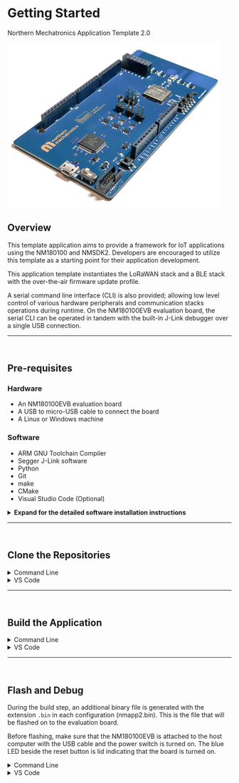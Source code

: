 # Getting Started

Northern Mechatronics Application Template 2.0

![NM180100EVB](./res/getting_started/nm180100evb.png)

## Overview

This template application aims to provide a framework for IoT applications using the NM180100 and NMSDK2. Developers are encouraged to utilize this template as a starting point for their application development.

This application template instantiates the LoRaWAN stack and a BLE stack with the over-the-air firmware update profile.

A serial command line interface (CLI) is also provided; allowing low level control of various hardware peripherals and communication stacks operations during runtime. On the NM180100EVB evaluation board, the serial CLI can be operated in tandem with the built-in J-Link debugger over a single USB connection.

---

</br>

## Pre-requisites

### Hardware

- An NM180100EVB evaluation board
- A USB to micro-USB cable to connect the board
- A Linux or Windows machine

### Software

- ARM GNU Toolchain Compiler
- Segger J-Link software
- Python
- Git
- make
- CMake
- Visual Studio Code (Optional)

<details>

<summary><b>Expand for the detailed software installation instructions </b></summary>

</br>

### Install ARM GNU Toolchain

The ARM GNU Toolchain is used for compiling and building.

<a href="https://developer.arm.com/downloads/-/arm-gnu-toolchain-downloads" target="_blank"><b>Download ARM GNU Toolchain</b></a>

<details>

<summary>Windows</summary>

1. Download and install the Windows hosted cross toolchains.

> arm-gnu-toolchain-11.3.rel1-mingw-w64-i686-arm-none-eabi.exe

2. Add the compiler to your PATH using the **Add path to environment variable** checkbox.

![Arm Compiler Path](./res/getting_started/arm_compiler_path.png)

</details>

<details>

<summary>Linux</summary>

1. Download the Linux hosted cross toolchains

> arm-gnu-toolchain-11.3.rel1-x86_64-arm-none-eabi.tar.xz

2. Extract the toolchain files to the directory where it will be stored. For example, to install the toolchain to `/opt` type the following

` sudo tar -xvf arm-gnu-toolchain-11.3.rel1-x86_64-arm-none-eabi.tar.xz -C /opt`

3. Add the compiler to your PATH.
</details>

---

</br>

### Install SEGGER J-Link

SEGGER J-Link is used to program and debug the NM180100EVB board.

<a href="https://www.segger.com/downloads/jlink/#J-LinkSoftwareAndDocumentationPack" target="_blank"><b>Download J-Link Software and Documentation Pack</b></a>

<details>
<summary>Details</summary>

1. Download the J-Link Software and Documentation pack
   Download the official J-Link Software and Documentation pack. The exact version will depend on your operating system. Download the version that applies to your operating system.

2. Add J-Link to your PATH.
</details>

---

</br>

### Install Python

<details>

<summary>Windows</summary>

1. Download the latest version of Python 3 from the <a href="https://www.python.org/downloads/windows/" target="_blank">Downloads page</a>.

2. Use the Installation Wizard to add Python 3 to your PATH.

![Python Installer](./res/getting_started/python_installer.png)

3. Verify that the installation was successful by running the following command in a command prompt:

`python --version`

</details>

<details>
<summary>Linux</summary>

Python is usually pre-installed in Linux. If not, you can run the following command in a terminal to install Python

`sudo apt-get install python3`

</details>

---

</br>

### Install Git

<details>
<summary>Windows</summary>

1. Download Git from <a href="https://git-scm.com/downloads" target="_blank">Git Downloads</a>.
2. Install the appropriate version for your operating system.
3. Select VS Code as the Git’s default editor if you are developing with Visual Studio Code

![Git VS Code Selected](./res/getting_started/git_vscode.png)

4. Leave all other settings as default for the rest of the install options.
</details>

<details>

<summary>Linux</summary>

Install git by entering the following command in a terminal:

`sudo apt-get install git`

</details>

---

</br>

### Install Make

<details>

<summary>Windows</summary>

1. Install MSYS2 on your machine by following the <a href="https://www.msys2.org/" target="_blank">MSYS2 Getting Started guide</a>.

2. Add MSYS2 to your PATH. The default location for Windows 64-bit is `C:\msys64\usr\bin`

3. Open the MSYS2 shell and type the following command:

`pacman -S make`

4. Enter `Y` if prompted. This will install make on your windows machine.
</details>

<details>
<summary>Linux</summary>
Make is usually pre-installed in Linux.  If not, enter the following command in a terminal:

`sudo apt-get install make`

</details>

---

</br>

### Install CMake

<details>

<summary>Windows</summary>

1. Download the CMake Installer binary from https://cmake.org/download/

2. Run the installer and follow the on-screen instructions to complete installation.

3. During installation, ensure that the option to modify the system PATH environment variable is selected.

</details>

<details>
<summary>Linux</summary>

1. Uninstall the default version using

` sudo apt remove --purge --auto-remove cmake`

2. Add kitware's signing key

`wget -O - https://apt.kitware.com/keys/kitware-archive-latest.asc 2>/dev/null | gpg --dearmor - | sudo tee /etc/apt/trusted.gpg.d/kitware.gpg >/dev/null`

3. Add kitware's repository

`sudo apt-add-repository "deb https://apt.kitware.com/ubuntu/ $(lsb_release -cs) main"`

4. Install cmake

```
sudo apt update
sudo apt install cmake
```

</details>

---

</br>

### Install Visual Studio Code

Microsoft Visual Studio Code (VS Code) is a source-code editor made by Microsoft for Windows, Linux, and macOS. This application template has been pre-configured to work with the VS Code interface.

<details>

<summary>Windows</summary>

1. Download the latest version of VS Code from the <a href="https://code.visualstudio.com/Download/" target="_blank">Download page</a>. Choose the correct version for your operating system.

2. On the **Select Additional Tasks** screen of the installation wizard, enable the **Add to PATH (requires shell restart)** checkbox.

![VS Code Installation with PATH checked](./res/getting_started/vscode_path.png)

3. Click the **Install** button.

![VS Code installation confirmation](./res/getting_started/vscode_install.png)

4. VS Code should now be installed.

</details>

<details>
<summary>Linux</summary>

1. Update the system repository by running the following command:

`sudo apt update`

2. Install the package dependencies:

`sudo apt install software-properties-common apt-transport-https wget -y`

3. Add GPG Key:

`wget -q https://packages.microsoft.com/keys/microsoft.asc -O- | sudo apt-key add -`

4. Add the repository:

`sudo add-apt-repository "deb [arch=amd64] https://packages.microsoft.com/repos/vscode stable main"`

5. Install vscode:

`sudo apt install code`

6. Verify the installation by running:

`code --version`

</details>

</details>

---

</br>

## Clone the Repositories

<details>

<summary> Command Line </summary>
Clone and install nmapp2 and nmsdk2.

```
git clone --recursive https://github.com/NorthernMechatronics/nmapp2.git
```

</details>

<details>

<summary> VS Code </summary>

To clone the repositories directly within VS Code:

1. Open the command palette with the key combination of Ctrl + Shift + P.

2. Type `gitcl` in the command palette, select the **Git: Clone (Recursive)** command, and press Enter.

3. When prompted for the **Repository URL**, select clone from GitHub, then press Enter.

4. If you are asked to sign into GitHub, complete the sign-in process using your github account credential.

5. Enter the repository URL in the **Repository URL** field.

`https://github.com/NorthernMechatronics/nmapp2.git`

6. Select (or create) the local directory into which you want to clone the project.

7. When you receive the notification asking if you want to open the cloned repository, select Open.

8. When the folder is opened, pop-up messages may appear asking you to install the recommended extensions. They are required to build and debug your project from within the VS Code environment.

![Recommended Extensions](./res/getting_started/vscode_extensions_recommendation.png)

9. If no pop-up appears, follow these instructions to install our recommended extensions:
   1. Open the nmapp2 folder in VS Code.
   2. Click the **Extensions** icon on the left.
   3. In the search box that shows the prompt **Search Extensions in Marketplace**, enter the text “@recommended”.
   4. If you cannot view these items listed in your workspace, manually install the following extensions:
      - C/C++
      - C/C++ Extensions
      - C/C++ Themes
      - CMake
      - CMake Tools
      - Cortex-Debug
      - LinkerScript

</details>

---

</br>

## Build the Application

<details>

<summary> Command Line </summary>
Building the project and the SDK consist of two steps: 1) configure and 2)
build.

</br>

Configure only needs to be ran each time there is a change to the file
CMakeLists.txt. For example, if the nmapp2 repository is located under
`d:/projects` and the build configuration is Debug, then issue the
following command inside the nmapp2 directory

<pre>
<code>
cmake -DCMAKE_TOOLCHAIN_FILE=d:/projects/nmapp2/nmsdk2/targets/nm180100/build.cmake -B./build/Debug -G "Unix Makefiles"
</code>
</pre>

After configure is done, the next step is to build the project. Using the path and the build configuration from above as an example, this can be done by

<pre>
<code>
cmake --build build/Debug --config Debug
</code>
</pre>

Once the build process is finished, a binary file called nmapp2.bin will be generated inside the build directory `./build/Debug`

To clean the project, type

<pre>
<code>
cmake --build build/Debug --config Debug --target clean
</code>
</pre>

There are four build configurations defined. They are

- Debug
- Release
- MinSizeRel
- RelWithDebInfo

</details>

<details>

<summary> VS Code </summary>

To build within VS Code, first click on the CMake icon in the Activity Bar as shown below:

![CMake](./res/getting_started/vscode_cmake.png)

The primary sidebar will now show the CMake Project Outline. Click on the `Configure All Projects` icon:

![CMake Configure](./res/getting_started/vscode_cmake_configure.png)

This will configure the project. Upon completion, the output panel will show Configuring done. This step only needs to be done each time there is a
change to the file CMakeLists.txt.

Once configure is done, the next step is to build the project. Click on the `Build All Projects` icon:

![CMake Build](./res/getting_started/vscode_cmake_build.png)

This will start the build process and the build progress will be shown in the output panel. The binary file for loading onto the target is located under the build directory. In this case, it is `nmapp2.bin`

![CMake Output](./res/getting_started/vscode_cmake_output.png)

The default build configuration is Debug. There are four configurations defined and they are:

- Debug
- Release
- MinSizeRel
- RelWithDebInfo

To change the default build configuration, first select the build variant button in the status bar then select the configuration in the Quick Picks box as shown below. You will need to re-configure and re-build each time you change the build configuration.

![CMake Build Config](./res/getting_started/vscode_cmake_build_config.png)

Finally, to clean a project, click on the ellipsis icon and select `Clean All
Projects`. You can also perform a clean build or a clean reconfigure from this
menu. A clean reconfigure maybe useful if there are special custom steps where CMake is unable to
detect

![CMake Clean](./res/getting_started/vscode_cmake_clean.png)

</details>

---

</br>

## Flash and Debug

During the build step, an additional binary file is generated with the
extension `.bin` in each configuration (nmapp2.bin).
This is the file that will be flashed on to the evaluation board.

Before flashing, make sure that the NM180100EVB is attached to the host computer with the USB cable and the power switch is turned on. The blue LED
beside the reset button is lid indicating that the board is turned on.

<details>

<summary> Command Line </summary>

To flash the binary on to the board:

1. Open a command prompt and change into the project folder.

2. In this example, we will use the debug configuration. Type the following command:

```
cd build
cd debug
jlink
```

3. Follow the instructions in the J-Link prompt:

```
SEGGER J-Link Commander V7.64e (Compiled May 10 2022 14:53:03)
DLL version V7.64e, compiled May 10 2022 14:51:44

Connecting to J-Link via USB...O.K.
Firmware: J-Link OB-K22-Cortex-M compiled May  2 2022 09:04:12
Hardware version: V1.00
S/N: 900002190
USB speed mode: Full speed (12 MBit/s)
VTref=3.300V


Type "connect" to establish a target connection, '?' for help
J-Link>
```

4.  Type `connect` and press ENTER when prompted:

```
Type "connect" to establish a target connection, '?' for help
J-Link> connect
Please specify device / core. <Default>: AMA3B1KK-KBR
Type '?' for selection dialog
Device>
```

5.  When prompted for the device, type `AMA3B1KK-KBR` and press ENTER:

```
Please specify device / core. <Default>: AMA3B1KK-KBR
Type '?' for selection dialog
Device>AMA3B1KK-KBR
Please specify target interface:
  J) JTAG (Default)
  S) SWD
  T) cJTAG
TIF>
```

6. Type `SWD` for the target interface:

```
Please specify target interface:
  J) JTAG (Default)
  S) SWD
  T) cJTAG
TIF>SWD
Specify target interface speed [kHz]. <Default>: 4000 kHz
Speed>
```

7.  Press `ENTER` to accept the default speed of 4000kHz. You should be presented with an output similar to the following:

```
Device "AMA3B1KK-KBR" selected.


Connecting to target via SWD
Found SW-DP with ID 0x2BA01477
DPIDR: 0x2BA01477
CoreSight SoC-400 or earlier
Scanning AP map to find all available APs
AP[1]: Stopped AP scan as end of AP map has been reached
AP[0]: AHB-AP (IDR: 0x24770011)
Iterating through AP map to find AHB-AP to use
AP[0]: Core found
AP[0]: AHB-AP ROM base: 0xE00FF000
CPUID register: 0x410FC241. Implementer code: 0x41 (ARM)
Found Cortex-M4 r0p1, Little endian.
FPUnit: 6 code (BP) slots and 2 literal slots
CoreSight components:
ROMTbl[0] @ E00FF000
[0][0]: E000E000 CID B105E00D PID 000BB00C SCS-M7
[0][1]: E0001000 CID B105E00D PID 003BB002 DWT
[0][2]: E0002000 CID B105E00D PID 002BB003 FPB
[0][3]: E0000000 CID B105E00D PID 003BB001 ITM
[0][4]: E0040000 CID B105900D PID 000BB9A1 TPIU
Cortex-M4 identified.
J-Link>
```

8.  Load the binary by typing `loadbin nmapp2.bin, 0xc000`. This will flash the binary file to address 0xC000 which is the first execution address after the bootloader runs.

```
J-Link>loadbin nmapp2.bin, 0xc000
Halting CPU for downloading file.
Downloading file [nmapp-dbg.bin]...
J-Link: Flash download: Bank 0 @ 0x0000C000: 1 range affected (401408 bytes)
J-Link: Flash download: Total: 3.700s (Prepare: 0.120s, Compare: 0.058s, Erase: 0.769s, Program & Verify: 2.695s, Restore: 0.057s)
J-Link: Flash download: Program & Verify speed: 145 KB/s
O.K.
```

9. Once flashing is completed, you can start the execution with the commands `r` and then `g` which stand for reset and go.

```
J-Link>r
Reset delay: 0 ms
Reset type NORMAL: Resets core & peripherals via SYSRESETREQ & VECTRESET bit.
ResetTarget() start
JDEC PID 0x000000CF
Ambiq Apollo3 ResetTarget
Bootldr = 0x44000000
Secure Part.
Secure Chip. Bootloader needs to run which will then halt when finish.
CPU halted after reset. TryCount = 0x00000000
ResetTarget() end
J-Link>g
J-Link>
```

10. Exit J-Link using the command `q`.

</details>

<details>

<summary> VS Code </summary>

To flash and debug in VS Code, simply:

1. Select **Run** in the menu bar.

2. Then click on **Start Debugging**. This will flash the binary onto the device and begin debugging.

3. The screen should look like the following when the debugger starts:

![Debugging Started](./res/getting_started/debug_started.png)

</details>
